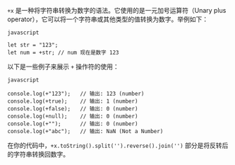`+x` 是一种将字符串转换为数字的语法。它使用的是一元加号运算符（Unary plus operator），它可以将一个字符串或其他类型的值转换为数字。举例如下：

```
javascript

let str = "123";
let num = +str; // num 现在是数字 123
```

以下是一些例子来展示 `+` 操作符的使用：

```
javascript

console.log(+"123");   // 输出: 123 (number)
console.log(+true);    // 输出: 1 (number)
console.log(+false);   // 输出: 0 (number)
console.log(+null);    // 输出: 0 (number)
console.log(+"");      // 输出: 0 (number)
console.log(+"abc");   // 输出: NaN (Not a Number)
```

在你的代码中，`+x.toString().split('').reverse().join('')` 部分是将反转后的字符串转换回数字。
